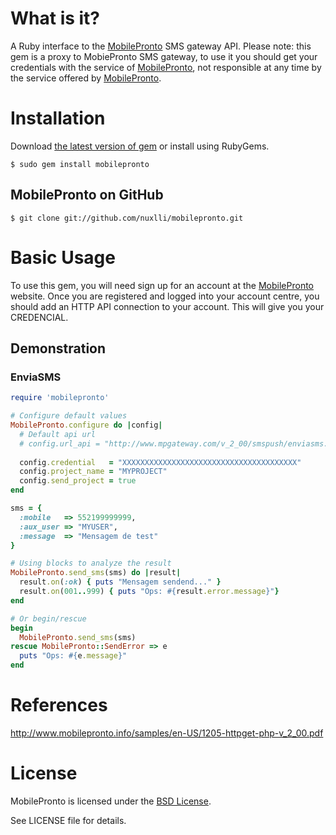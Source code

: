 # What is it?

A Ruby interface to the [MobilePronto](http://www.mobilepronto.org/) SMS gateway API.
Please note: this gem is a proxy to MobiePronto SMS gateway, to use it you should get your credentials with the service of [MobilePronto](http://www.mobilepronto.org/), not responsible at any time by the service offered by [MobilePronto](http://www.mobilepronto.org/).

# Installation

Download [the latest version of gem](http://rubygems.org/gems/mobilepronto) or install using RubyGems.

```shell
$ sudo gem install mobilepronto
```

## MobilePronto on GitHub

```shell
$ git clone git://github.com/nuxlli/mobilepronto.git
```

# Basic Usage

To use this gem, you will need sign up for an account at the [MobilePronto](http://www.mobilepronto.org/) website. 
Once you are registered and logged into your account centre, you should add 
an HTTP API connection to your account. This will give you your CREDENCIAL.

## Demonstration
### EnviaSMS

```ruby
require 'mobilepronto'

# Configure default values
MobilePronto.configure do |config|
  # Default api url
  # config.url_api = "http://www.mpgateway.com/v_2_00/smspush/enviasms.aspx"
  
  config.credential   = "XXXXXXXXXXXXXXXXXXXXXXXXXXXXXXXXXXXXXXX"
  config.project_name = "MYPROJECT"
  config.send_project = true
end

sms = {
  :mobile   => 552199999999,
  :aux_user => "MYUSER",
  :message  => "Mensagem de test"
}

# Using blocks to analyze the result
MobilePronto.send_sms(sms) do |result|
  result.on(:ok) { puts "Mensagem sendend..." }
  result.on(001..999) { puts "Ops: #{result.error.message}"}
end

# Or begin/rescue
begin
  MobilePronto.send_sms(sms)
rescue MobilePronto::SendError => e
  puts "Ops: #{e.message}"
end

```

# References

http://www.mobilepronto.info/samples/en-US/1205-httpget-php-v_2_00.pdf

# License

MobilePronto is licensed under the [BSD License](http://opensource.org/licenses/BSD-2-Clause).

See LICENSE file for details.
